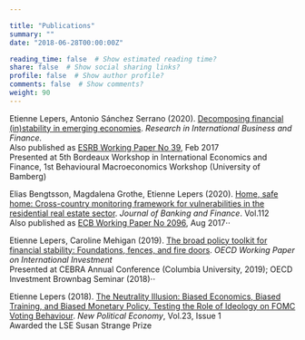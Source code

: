 ```yaml
---

title: "Publications"
summary: ""
date: "2018-06-28T00:00:00Z"

reading_time: false  # Show estimated reading time?
share: false  # Show social sharing links?
profile: false  # Show author profile?
comments: false  # Show comments?
weight: 90
---
```


Etienne Lepers, Antonio Sánchez Serrano (2020). [Decomposing financial (in)stability in emerging economies](https://www.sciencedirect.com/science/article/pii/S0275531918309462?dgcid=author#fig0055). *Research in International Business and Finance.*  
    Also published as [ESRB Working Paper No 39](https://www.esrb.europa.eu//pub/pdf/wp/esrbwp39.en.pdf), Feb 2017  
    Presented at 5th Bordeaux Workshop in International Economics and Finance, 1st Behavioural Macroeconomics Workshop (University of Bamberg)  

Elias Bengtsson, Magdalena Grothe, Etienne Lepers (2020). [Home, safe home: Cross-country monitoring framework for vulnerabilities in the residential real estate sector](https://www.sciencedirect.com/science/article/abs/pii/S0378426617302935?via%3Dihub). *Journal of Banking and Finance*. Vol.112  
    Also published as [ECB Working Paper No 2096](https://www.ecb.europa.eu/pub/pdf/scpwps/ecb.wp2096.en.pdf), Aug 2017⋅⋅

Etienne Lepers, Caroline Mehigan (2019). [The broad policy toolkit for financial stability: Foundations, fences, and fire doors](https://www.oecd-ilibrary.org/finance-and-investment/the-broad-policy-toolkit-for-financial-stability_9188f06a-en). *OECD Working Paper on International Investment*  
    Presented at CEBRA Annual Conference (Columbia University, 2019); OECD Investment Brownbag Seminar (2018)⋅⋅

Etienne Lepers (2018). [The Neutrality Illusion: Biased Economics, Biased Training, and Biased Monetary Policy. Testing the Role of Ideology on FOMC Voting Behaviour](https://www.tandfonline.com/doi/abs/10.1080/13563467.2017.1332019?journalCode=cnpe20). *New Political Economy*, Vol.23, Issue 1  
    Awarded the LSE Susan Strange Prize

